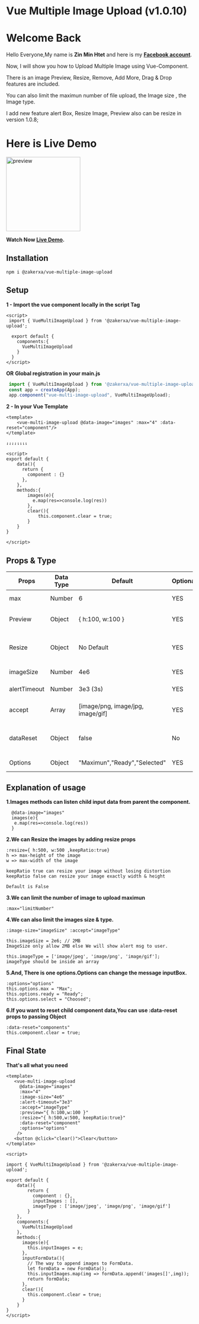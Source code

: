 # Vue Multiple Image Upload (v1.0.10)

# Welcome Back

Hello Everyone,My name is **Zin Min Htet** and here is my [**Facebook account**](https://www.facebook.com/mm.zakerxa).

Now, I will show you how to Upload Multiple Image using Vue-Component.

There is an image Preview, Resize, Remove, Add More, Drag & Drop features are included.

You can also limit the maximun number of file upload, the Image size , the Image type.

I add new feature alert Box, Resize Image, Preview also can be resize in version 1.0.8;


# Here is Live Demo

<img src="https://raw.githubusercontent.com/Zakerxa/Vue-Multi-Image-Upload/master/src/assets/preview.jpg" alt="preview" width="200" style="max-width:200px;"/>

**Watch Now [Live Demo](https://vue-multi-image-upload.vercel.app).**


## Installation

```NPM
npm i @zakerxa/vue-multiple-image-upload
```

## Setup

**1 - Import the vue component locally in the script Tag**

```Vue
<script>
 import { VueMultiImageUpload } from '@zakerxa/vue-multiple-image-upload';

  export default {
    components:{
      VueMultiImageUpload
    }
  }
</script>
```
**OR**
**Global registration in your main.js**

```Javascript
 import { VueMultiImageUpload } from '@zakerxa/vue-multiple-image-upload';
 const app = createApp(App);
 app.component("vue-multi-image-upload", VueMultiImageUpload);

```

**2 - In your Vue Template**

```Vue
<template>
    <vue-multi-image-upload @data-image="images" :max="4" :data-reset="component"/>
</template>
```

`⇃⇃⇃⇃⇂⇂⇂⇂`

```Vue
<script>
export default {
    data(){
      return {
        component : {}
      },
    },
    methods:{
        images(e){
          e.map(res=>console.log(res))
        },
        clear(){
            this.component.clear = true;
        }
    }
}

</script>
```

## Props & Type

<table class="table">
  <thead>
    <tr>
      <th scope="col">Props</th>
      <th scope="col">Data Type</th>
      <th scope="col">Default</th>
      <th scope="col">Optional</th>
      <th scope="col">Description</th>
    </tr>
  </thead>
  <tbody>
    <tr>
      <td scope="row">max</td>
      <td>Number</td>
      <td>6</td>
      <td>YES</td>
      <td>Upload File Limit</td>
    </tr>
    <tr>
      <td scope="row">Preview</td>
      <td>Object</td>
      <td>{ h:100, w:100 }</td>
      <td>YES</td>
      <td>Preview Size h => height</td>
    </tr>
    <tr>
      <td scope="row">Resize</td>
      <td>Object</td>
      <td>No Default</td>
      <td>YES</td>
      <td>{ h:500, w:500 , keepRatio: true}</td>
    </tr>
    <tr>
      <td scope="row">imageSize</td>
      <td>Number</td>
      <td>4e6</td>
      <td>YES</td>
      <td>Image File Size</td>
    </tr>
    <tr>
      <td scope="row">alertTimeout</td>
      <td>Number</td>
      <td>3e3 (3s)</td>
      <td>YES</td>
      <td>Alert TimeOut</td>
    </tr>
    <tr>
      <td scope="row">accept</td>
      <td>Array</td>
      <td>[image/png, image/jpg, image/gif]</td>
      <td>YES</td>
      <td>Image's Format Validate</td>
    </tr>
     <tr>
      <td scope="row">dataReset</td>
      <td>Object</td>
      <td>false</td>
      <td>No</td>
      <td>Reset the child component data.</td>
    </tr>
     <tr>
      <td scope="row">Options</td>
      <td>Object</td>
      <td>"Maximun","Ready","Selected"</td>
      <td>YES</td>
      <td>Input Box Message.</td>
    </tr>
  </tbody>
</table>

## Explanation of usage

**1.Images methods can listen child input data from parent the component.**
```
  @data-image="images"
  images(e){
   e.map(res=>console.log(res))
  }
```

**2.We can Resize the images by adding resize props**
```
:resize={ h:500, w:500 ,keepRatio:true}
h => max-height of the image
w => max-width of the image

keepRatio true can resize your image without losing distortion
keepRatio false can resize your image exactly width & height

Default is False
```


**3.We can limit the number of image to upload maximun**
```
:max="limitNumber"
```

**4.We can also limit the images size & type.**
```
:image-size="imageSize" :accept="imageType"

this.imageSize = 2e6; // 2MB
ImageSize only allow 2MB else We will show alert msg to user.

this.imageType = ['image/jpeg', 'image/png', 'image/gif'];
imageType should be inside an array
```

**5.And, There is one options.Options can change the message inputBox.**
```
:options="options"
this.options.max = "Max";
this.options.ready = "Ready";
this.options.select = "Choosed";
```

**6.If you want to reset child component data,You can use :data-reset props to passing Object**
```
:data-reset="components"
this.component.clear = true;
```

## Final State

**That's all what you need**

```Vue
<template>
   <vue-multi-image-upload 
     @data-image="images" 
     :max="4" 
     :image-size="4e6"  
     :alert-timeout="3e3" 
     :accept="imageType"
     :preview="{ h:100,w:100 }"
     :resize="{ h:500,w:500, keepRatio:true}" 
     :data-reset="component" 
     :options="options"  
    />
   <button @click="clear()">Clear</button>
</template>

<script>

import { VueMultiImageUpload } from '@zakerxa/vue-multiple-image-upload';

export default {
    data(){
        return {
          component : {},
          inputImages : [],
          imageType : ['image/jpeg', 'image/png', 'image/gif']
        }
    },
    components:{
      VueMultiImageUpload
    },
    methods:{
      images(e){
        this.inputImages = e;
      },
      inputFormData(){
        // The way to append images to FormData.
        let formData = new FormData();
        this.inputImages.map(img => formData.append('images[]',img));
        return formData;
      },
      clear(){
        this.component.clear = true;
      }
    }
}
</script>

```
